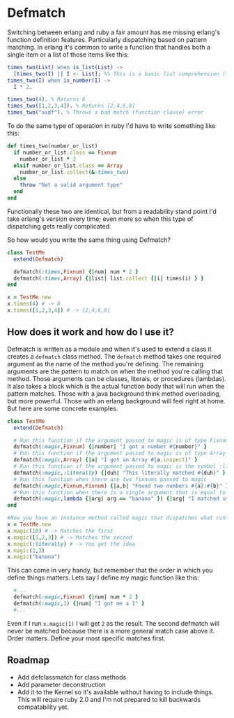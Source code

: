 # Defmatch

Switching between erlang and ruby a fair amount has me missing erlang's function definition features. Particularly dispatching based on pattern matching. In erlang it's common to write a function that handles both a single item or a list of those items like this:

```erlang
times_two(List) when is_list(List) ->
  [times_two(I) || I <- List]; %% This is a basic list comprehension (think collect if you're a ruby person)
times_two(I) when is_number(I) ->
  I * 2.

times_two(4). % Returns 8
times_two([1,2,3,4]). % Returns [2,4,6,8]
times_two("asdf"). % Throws a bad match (function clause) error
```

To do the same type of operation in ruby I'd have to write something like this:

```ruby
def times_two(number_or_list)
  if number_or_list.class == Fixnum
    number_or_list * 2
  elsif number_or_list.class == Array
    number_or_list.collect(&:times_two)
  else
    throw "Not a valid argument type"
  end
end
```

Functionally these two are identical, but from a readability stand point I'd take erlang's version every time; even more so when this type of dispatching gets really complicated.

So how would you write the same thing using Defmatch?

```ruby
class TestMe
  extend(Defmatch)

  defmatch(:times,Fixnum) {|num| num * 2 }
  defmatch(:times,Array) {|list| list.collect {|i| times(i) } }
end

x = TestMe.new
x.times(4) # -> 8
x.times([1,2,3,4]) # -> [2,4,6,8]
```

## How does it work and how do I use it?
Defmatch is written as a module and when it's used to extend a class it creates a ```defmatch``` class method. The ```defmatch``` method takes one required argument as the name of the method you're defining. The remaining arguments are the pattern to match on when the method you're calling that method. Those arguments can be classes, literals, or procedures (lambdas). It also takes a block which is the actual function body that will run when the pattern matches. Those with a java background think method overloading, but more powerful. Those with an erlang background will feel right at home. But here are some concrete examples.

```ruby
class TestMe
  extend(Defmatch)

  # Run this function if the argument passed to magic is of type Fixnum
  defmatch(:magic,Fixnum) {|number| "I got a number #{number}" }
  # Run this function if the argument passed to magic is of type Array
  defmatch(:magic,Array) {|a| "I got an Array #{a.inspect}" }
  # Run this function if the argument passed to magic is the symbol :literally
  defmatch(:magic,:literally) {|duh| "This literally matched #{duh}" }
  # Run this function when there are two fixnums passed to magic
  defmatch(:magic,Fixnum,Fixnum) {|a,b| "Found two numbers #{a}:#{b}" }
  # Run this function when there is a single argument that is equal to "banana" (not a great example as this could be done with a literal)
  defmatch(:magic,lambda {|arg| arg == "banana" }) {|arg| "I matched using a procedure that made sure \"banana\" == #{arg}" }
end

#Now you have an instance method called magic that dispatches what runs based on the patterns you defined and their associated block
x = TestMe.new
x.magic(10) # -> Matches the first
x.magic([1,2,3]) # -> Matches the second
x.magic(:literally) # -> You get the idea
x.magic(2,3)
x.magic("banana")
```

This can come in very handy, but remember that the order in which you define things matters. Lets say I define my magic function like this:

```ruby
  #...
  defmatch(:magic,Fixnum) {|num| num * 2 }
  defmatch(:magic,1) {|num| "I got me a 1" }
  #...
```

Even if I run ```x.magic(1)``` I will get ```2``` as the result. The second defmatch will never be matched because there is a more general match case above it. Order matters. Define your most specific matches first.

## Roadmap

* Add defclassmatch for class methods
* Add parameter deconstruction
* Add it to the Kernel so it's available without having to include things. This will require ruby 2.0 and I'm not prepared to kill backwards compatability yet.
